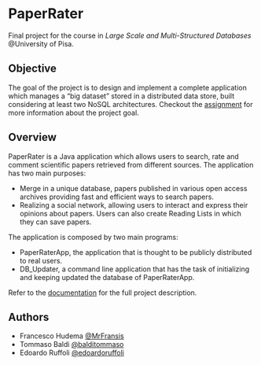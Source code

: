 # PaperRater
Final project for the course in 
_Large Scale and Multi-Structured Databases_ @University of Pisa.

## Objective 
The goal of the project is to design and implement a complete application which manages a “big dataset”
stored in a distributed data store, built considering at least two NoSQL architectures. Checkout the [assignment](assignment.pdf) 
for more information about the project goal.

## Overview
PaperRater is a Java application which allows users to search, rate and comment
scientific papers retrieved from different sources. The application has two main
purposes:
- Merge in a unique database, papers published in various open access archives
providing fast and efficient ways to search papers.
- Realizing a social network, allowing users to interact and express their opinions
about papers. Users can also create Reading Lists in which they can save
papers.

The application is composed by two main programs:
- PaperRaterApp, the application that is thought to be publicly distributed to real
users.
- DB_Updater, a command line application that has the task of initializing and
keeping updated the database of PaperRaterApp.

Refer to the [documentation](documentation.pdf) for the full project description.

## Authors
- Francesco Hudema [@MrFransis](https://github.com/mrfransis)
- Tommaso Baldi [@balditommaso](https://github.com/balditommaso)
- Edoardo Ruffoli [@edoardoruffoli](https://github.com/edoardoruffoli)
